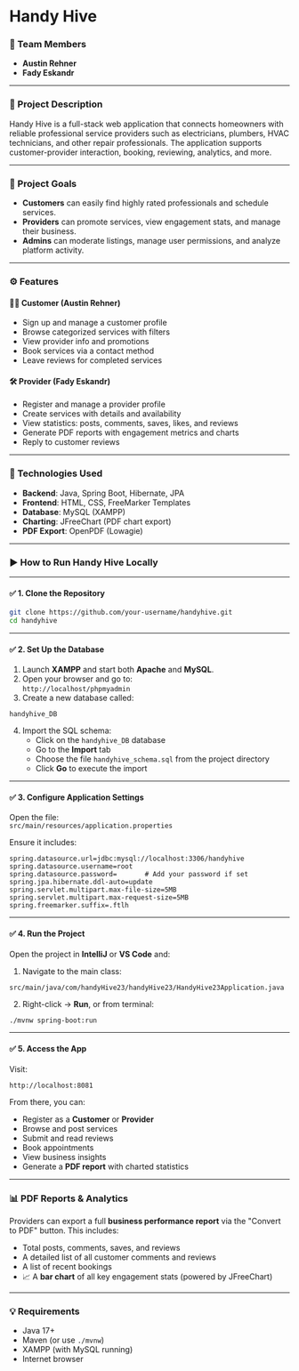 
# Handy Hive

### 👥 Team Members
- **Austin Rehner**
- **Fady Eskandr**

---

### 📌 Project Description

Handy Hive is a full-stack web application that connects homeowners with reliable professional service providers such as electricians, plumbers, HVAC technicians, and other repair professionals. The application supports customer-provider interaction, booking, reviewing, analytics, and more.

---

### 🎯 Project Goals

- **Customers** can easily find highly rated professionals and schedule services.
- **Providers** can promote services, view engagement stats, and manage their business.
- **Admins** can moderate listings, manage user permissions, and analyze platform activity.

---

### ⚙️ Features

#### 🧑‍💻 Customer (Austin Rehner)
- Sign up and manage a customer profile
- Browse categorized services with filters
- View provider info and promotions
- Book services via a contact method
- Leave reviews for completed services

#### 🛠️ Provider (Fady Eskandr)
- Register and manage a provider profile
- Create services with details and availability
- View statistics: posts, comments, saves, likes, and reviews
- Generate PDF reports with engagement metrics and charts
- Reply to customer reviews

---

### 🧪 Technologies Used

- **Backend**: Java, Spring Boot, Hibernate, JPA  
- **Frontend**: HTML, CSS, FreeMarker Templates  
- **Database**: MySQL (XAMPP)  
- **Charting**: JFreeChart (PDF chart export)  
- **PDF Export**: OpenPDF (Lowagie)

---

### ▶️ How to Run Handy Hive Locally

---

#### ✅ 1. Clone the Repository

```bash
git clone https://github.com/your-username/handyhive.git
cd handyhive
```

---

#### ✅ 2. Set Up the Database

1. Launch **XAMPP** and start both **Apache** and **MySQL**.
2. Open your browser and go to:  
   `http://localhost/phpmyadmin`
3. Create a new database called:

```
handyhive_DB
```

4. Import the SQL schema:
   - Click on the `handyhive_DB` database
   - Go to the **Import** tab
   - Choose the file `handyhive_schema.sql` from the project directory
   - Click **Go** to execute the import

---

#### ✅ 3. Configure Application Settings

Open the file:  
`src/main/resources/application.properties`

Ensure it includes:

```properties
spring.datasource.url=jdbc:mysql://localhost:3306/handyhive
spring.datasource.username=root
spring.datasource.password=       # Add your password if set
spring.jpa.hibernate.ddl-auto=update
spring.servlet.multipart.max-file-size=5MB
spring.servlet.multipart.max-request-size=5MB
spring.freemarker.suffix=.ftlh
```

---

#### ✅ 4. Run the Project

Open the project in **IntelliJ** or **VS Code** and:

1. Navigate to the main class:

```
src/main/java/com/handyHive23/handyHive23/HandyHive23Application.java
```

2. Right-click → **Run**, or from terminal:

```bash
./mvnw spring-boot:run
```

---

#### ✅ 5. Access the App

Visit:  
```
http://localhost:8081
```

From there, you can:
- Register as a **Customer** or **Provider**
- Browse and post services
- Submit and read reviews
- Book appointments
- View business insights
- Generate a **PDF report** with charted statistics

---

### 📊 PDF Reports & Analytics

Providers can export a full **business performance report** via the "Convert to PDF" button. This includes:

- Total posts, comments, saves, and reviews
- A detailed list of all customer comments and reviews
- A list of recent bookings
- 📈 A **bar chart** of all key engagement stats (powered by JFreeChart)

---

### 💡 Requirements

- Java 17+
- Maven (or use `./mvnw`)
- XAMPP (with MySQL running)
- Internet browser
